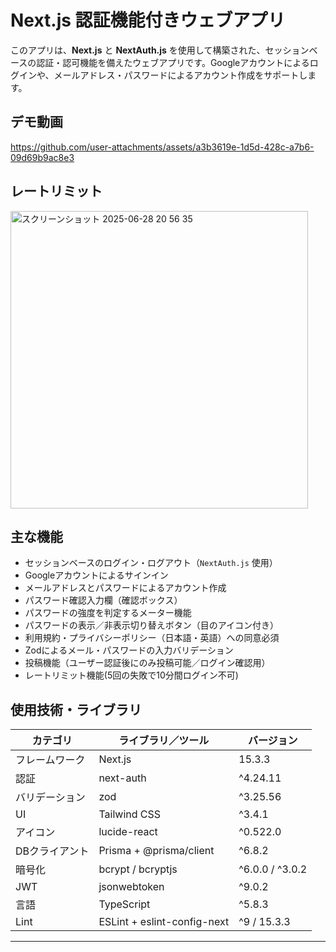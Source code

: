 # Next.js 認証機能付きウェブアプリ

このアプリは、**Next.js** と **NextAuth.js** を使用して構築された、セッションベースの認証・認可機能を備えたウェブアプリです。Googleアカウントによるログインや、メールアドレス・パスワードによるアカウント作成をサポートします。

## デモ動画
https://github.com/user-attachments/assets/a3b3619e-1d5d-428c-a7b6-09d69b9ac8e3

## レートリミット
<img width="476" alt="スクリーンショット 2025-06-28 20 56 35" src="https://github.com/user-attachments/assets/4e61d116-5080-4496-a57a-43be57ab0f02" />

## 主な機能

- セッションベースのログイン・ログアウト（`NextAuth.js` 使用）
- Googleアカウントによるサインイン
- メールアドレスとパスワードによるアカウント作成
- パスワード確認入力欄（確認ボックス）
- パスワードの強度を判定するメーター機能
- パスワードの表示／非表示切り替えボタン（目のアイコン付き）
- 利用規約・プライバシーポリシー（日本語・英語）への同意必須
- Zodによるメール・パスワードの入力バリデーション
- 投稿機能（ユーザー認証後にのみ投稿可能／ログイン確認用）
- レートリミット機能(5回の失敗で10分間ログイン不可)


## 使用技術・ライブラリ

| カテゴリ       | ライブラリ／ツール            | バージョン     |
|----------------|-------------------------------|----------------|
| フレームワーク | Next.js                       | 15.3.3         |
| 認証           | next-auth                     | ^4.24.11       |
| バリデーション | zod                           | ^3.25.56       |
| UI             | Tailwind CSS                  | ^3.4.1         |
| アイコン       | lucide-react                  | ^0.522.0       |
| DBクライアント | Prisma + @prisma/client       | ^6.8.2         |
| 暗号化         | bcrypt / bcryptjs             | ^6.0.0 / ^3.0.2|
| JWT            | jsonwebtoken                  | ^9.0.2         |
| 言語           | TypeScript                    | ^5.8.3         |
| Lint           | ESLint + eslint-config-next   | ^9 / 15.3.3    |

---
